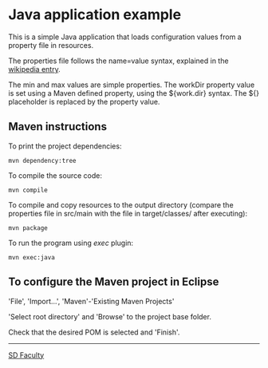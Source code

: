 # Java application example

This is a simple Java application
that loads configuration values from a property file in resources.

The properties file follows the name=value syntax,
explained in the [wikipedia entry](http://en.wikipedia.org/wiki/.properties).

The min and max values are simple properties.
The workDir property value is set using a Maven defined property, using the ${work.dir} syntax.
The ${} placeholder is replaced by the property value.



## Maven instructions

To print the project dependencies:

```
mvn dependency:tree
```

To compile the source code:

```
mvn compile
```

To compile and copy resources to the output directory   (compare the properties file in src/main with the file in target/classes/ after executing):

```
mvn package
```

To run the program using _exec_ plugin:

```
mvn exec:java
```


## To configure the Maven project in Eclipse

'File', 'Import...', 'Maven'-'Existing Maven Projects'

'Select root directory' and 'Browse' to the project base folder.

Check that the desired POM is selected and 'Finish'.


----

[SD Faculty](mailto:leic-sod@disciplinas.tecnico.ulisboa.pt)
